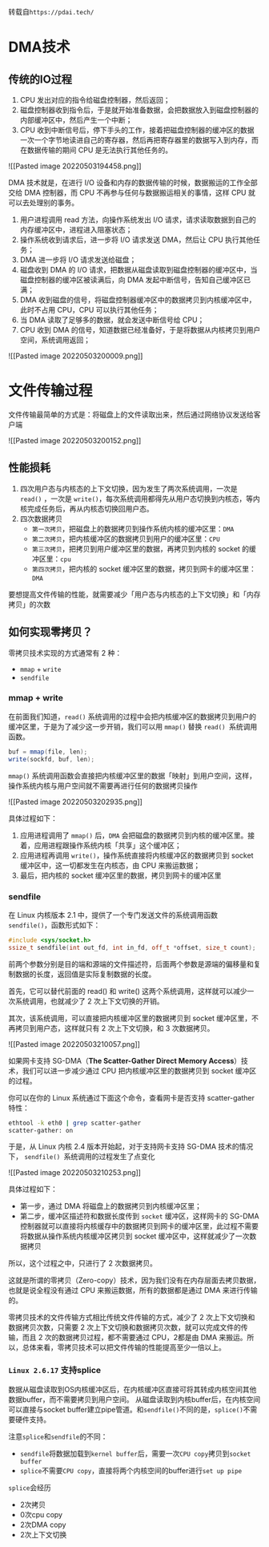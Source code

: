 转载自`https://pdai.tech/`
# DMA技术
## 传统的IO过程
1. CPU 发出对应的指令给磁盘控制器，然后返回；
2. 磁盘控制器收到指令后，于是就开始准备数据，会把数据放入到磁盘控制器的内部缓冲区中，然后产生一个中断；
3. CPU 收到中断信号后，停下手头的工作，接着把磁盘控制器的缓冲区的数据一次一个字节地读进自己的寄存器，然后再把寄存器里的数据写入到内存，而在数据传输的期间 CPU 是无法执行其他任务的。

![[Pasted image 20220503194458.png]]

DMA 技术就是，在进行 I/O 设备和内存的数据传输的时候，数据搬运的工作全部交给 DMA 控制器，而 CPU 不再参与任何与数据搬运相关的事情，这样 CPU 就可以去处理别的事务。
1. 用户进程调用 read 方法，向操作系统发出 I/O 请求，请求读取数据到自己的内存缓冲区中，进程进入阻塞状态；
2. 操作系统收到请求后，进一步将 I/O 请求发送 DMA，然后让 CPU 执行其他任务；
3. DMA 进一步将 I/O 请求发送给磁盘；
4. 磁盘收到 DMA 的 I/O 请求，把数据从磁盘读取到磁盘控制器的缓冲区中，当磁盘控制器的缓冲区被读满后，向 DMA 发起中断信号，告知自己缓冲区已满；
5. DMA 收到磁盘的信号，将磁盘控制器缓冲区中的数据拷贝到内核缓冲区中，此时不占用 CPU，CPU 可以执行其他任务；
6. 当 DMA 读取了足够多的数据，就会发送中断信号给 CPU；
7. CPU 收到 DMA 的信号，知道数据已经准备好，于是将数据从内核拷贝到用户空间，系统调用返回；

![[Pasted image 20220503200009.png]]

# 文件传输过程
文件传输最简单的方式是：将磁盘上的文件读取出来，然后通过网络协议发送给客户端

![[Pasted image 20220503200152.png]]

## 性能损耗
1. 四次用户态与内核态的上下文切换，因为发生了两次系统调用，一次是 `read()` ，一次是 `write()`，每次系统调用都得先从用户态切换到内核态，等内核完成任务后，再从内核态切换回用户态。
2. 四次数据拷贝
	-   `第一次拷贝`，把磁盘上的数据拷贝到操作系统内核的缓冲区里：`DMA`
	-   `第二次拷贝`，把内核缓冲区的数据拷贝到用户的缓冲区里：`CPU`
	-   `第三次拷贝`，把拷贝到用户缓冲区里的数据，再拷贝到内核的 socket 的缓冲区里：`cpu`
	-   `第四次拷贝`，把内核的 socket 缓冲区里的数据，拷贝到网卡的缓冲区里：`DMA`

要想提高文件传输的性能，就需要减少「用户态与内核态的上下文切换」和「内存拷贝」的次数

## 如何实现零拷贝？

零拷贝技术实现的方式通常有 2 种：
-   `mmap` + `write`
-   `sendfile`

### mmap + write

在前面我们知道，`read()` 系统调用的过程中会把内核缓冲区的数据拷贝到用户的缓冲区里，于是为了减少这一步开销，我们可以用 `mmap()` 替换 `read() `系统调用函数。

```java
buf = mmap(file, len);
write(sockfd, buf, len);
```
`mmap()` 系统调用函数会直接把内核缓冲区里的数据「映射」到用户空间，这样，操作系统内核与用户空间就不需要再进行任何的数据拷贝操作

![[Pasted image 20220503202935.png]]

具体过程如下：
1. 应用进程调用了 `mmap()` 后，`DMA` 会把磁盘的数据拷贝到内核的缓冲区里。接着，应用进程跟操作系统内核「共享」这个缓冲区；
2. 应用进程再调用 `write()`，操作系统直接将内核缓冲区的数据拷贝到 socket 缓冲区中，这一切都发生在内核态，由 CPU 来搬运数据；
3. 最后，把内核的 socket 缓冲区里的数据，拷贝到网卡的缓冲区里

### sendfile

在 Linux 内核版本 2.1 中，提供了一个专门发送文件的系统调用函数 `sendfile()`，函数形式如下：

```cpp
#include <sys/socket.h>
ssize_t sendfile(int out_fd, int in_fd, off_t *offset, size_t count);
```
前两个参数分别是目的端和源端的文件描述符，后面两个参数是源端的偏移量和复制数据的长度，返回值是实际复制数据的长度。

首先，它可以替代前面的 read() 和 write() 这两个系统调用，这样就可以减少一次系统调用，也就减少了 2 次上下文切换的开销。

其次，该系统调用，可以直接把内核缓冲区里的数据拷贝到 socket 缓冲区里，不再拷贝到用户态，这样就只有 2 次上下文切换，和 3 次数据拷贝。

![[Pasted image 20220503210057.png]]

如果网卡支持 SG-DMA（**The Scatter-Gather Direct Memory Access**）技术，我们可以进一步减少通过 CPU 把内核缓冲区里的数据拷贝到 socket 缓冲区的过程。

你可以在你的 Linux 系统通过下面这个命令，查看网卡是否支持 scatter-gather 特性：

```bash
ethtool -k eth0 | grep scatter-gather
scatter-gather: on
```

于是，从 Linux 内核 2.4 版本开始起，对于支持网卡支持 SG-DMA 技术的情况下， `sendfile() `系统调用的过程发生了点变化

![[Pasted image 20220503210253.png]]

具体过程如下：
-   第一步，通过 DMA 将磁盘上的数据拷贝到内核缓冲区里；
-   第二步，缓冲区描述符和数据长度传到 `socket` 缓冲区，这样网卡的 SG-DMA 控制器就可以直接将内核缓存中的数据拷贝到网卡的缓冲区里，此过程不需要将数据从操作系统内核缓冲区拷贝到 socket 缓冲区中，这样就减少了一次数据拷贝

所以，这个过程之中，只进行了 2 次数据拷贝。

这就是所谓的零拷贝（Zero-copy）技术，因为我们没有在内存层面去拷贝数据，也就是说全程没有通过 CPU 来搬运数据，所有的数据都是通过 DMA 来进行传输的。

零拷贝技术的文件传输方式相比传统文件传输的方式，减少了 2 次上下文切换和数据拷贝次数，只需要 2 次上下文切换和数据拷贝次数，就可以完成文件的传输，而且 2 次的数据拷贝过程，都不需要通过 CPU，2都是由 DMA 来搬运。所以，总体来看，零拷贝技术可以把文件传输的性能提高至少一倍以上。


### `Linux 2.6.17` 支持splice
数据从磁盘读取到OS内核缓冲区后，在内核缓冲区直接可将其转成内核空间其他数据buffer，而不需要拷贝到用户空间。  从磁盘读取到内核buffer后，在内核空间可以直接与socket buffer建立pipe管道。和`sendfile()`不同的是，`splice()`不需要硬件支持。

注意`splice`和`sendfile`的不同：
- `sendfile`将数据加载到`kernel buffer`后，需要一次`CPU copy`拷贝到`socket buffer` 
- `splice`不需要`CPU copy`，直接将两个内核空间的buffer进行`set up pipe`

`splice`会经历 
- 2次拷贝
- 0次cpu copy 
- 2次DMA copy 
- 2次上下文切换